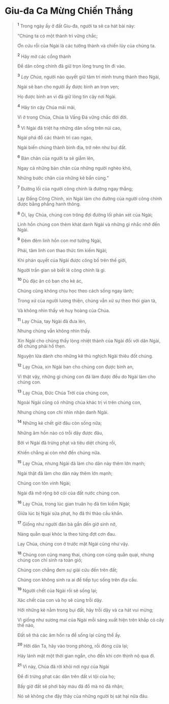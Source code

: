 # Giu-đa Ca Mừng Chiến Thắng

> <sup><b>1</b></sup> Trong ngày ấy ở đất Giu-đa, người ta sẽ ca hát bài này:
>
> “Chúng ta có một thành trì vững chắc;
> 
> Ơn cứu rỗi của Ngài là các tường thành và chiến lũy của chúng ta.
> 
> <sup><b>2</b></sup> Hãy mở các cổng thành
> 
> Ðể dân công chính đã giữ trọn lòng trung tín đi vào.
> 
> <sup><b>3</b></sup> *Lạy Chúa*, người nào quyết giữ tâm trí mình trung thành theo Ngài,
> 
> Ngài sẽ ban cho người ấy được bình an trọn vẹn;
> 
> Họ được bình an vì đã giữ lòng tin cậy nơi Ngài.
> 
> <sup><b>4</b></sup> Hãy tin cậy Chúa mãi mãi,
> 
> Vì ở trong Chúa, Chúa là Vầng Ðá vững chắc đời đời.
> 
> <sup><b>5</b></sup> Vì Ngài đã triệt hạ những dân sống trên núi cao,
> 
> Ngài phá đổ các thành trì cao ngạo,
> 
> Ngài biến chúng thành bình địa, trở nên như bụi đất.
> 
> <sup><b>6</b></sup> Bàn chân của người ta sẽ giẫm lên,
> 
> Ngay cả những bàn chân của những người nghèo khó,
> 
> Những bước chân của những kẻ bần cùng.”
>
> <sup><b>7</b></sup> Ðường lối của người công chính là đường ngay thẳng;
> 
> Lạy Ðấng Công Chính, xin Ngài làm cho đường của người công chính được bằng phẳng hanh thông.
> 
> <sup><b>8</b></sup> Ôi, lạy Chúa, chúng con trông đợi đường lối phán xét của Ngài;
> 
> Linh hồn chúng con thèm khát danh Ngài và những gì nhắc nhở đến Ngài.
> 
> <sup><b>9</b></sup> Ðêm đêm linh hồn con mơ tưởng Ngài,
> 
> Phải, tâm linh con thao thức tìm kiếm Ngài;
> 
> Khi phán quyết của Ngài được công bố trên thế giới,
> 
> Người trần gian sẽ biết lẽ công chính là gì.
>
> <sup><b>10</b></sup> Dù đặc ân có ban cho kẻ ác,
> 
> Chúng cũng không chịu học theo cách sống ngay lành;
> 
> Trong xứ của người lương thiện, chúng vẫn xử sự theo thói gian tà,
> 
> Và không nhìn thấy vẻ huy hoàng của Chúa.
>
> <sup><b>11</b></sup> Lạy Chúa, tay Ngài đã đưa lên,
> 
> Nhưng chúng vẫn không nhìn thấy.
> 
> Xin Ngài cho chúng thấy lòng nhiệt thành của Ngài đối với dân Ngài, để chúng phải hổ thẹn.
> 
> Nguyện lửa dành cho những kẻ thù nghịch Ngài thiêu đốt chúng.
>
> <sup><b>12</b></sup> Lạy Chúa, xin Ngài ban cho chúng con được bình an,
> 
> Vì thật vậy, những gì chúng con đã làm được đều do Ngài làm cho chúng con.
> 
> <sup><b>13</b></sup> Lạy Chúa, Ðức Chúa Trời của chúng con,
> 
> Ngoài Ngài cũng có những chúa khác trị vì trên chúng con,
> 
> Nhưng chúng con chỉ nhìn nhận danh Ngài.
> 
> <sup><b>14</b></sup> Những kẻ chết giờ đâu còn sống nữa;
> 
> Những âm hồn nào có trỗi dậy được đâu,
> 
> Bởi vì Ngài đã trừng phạt và tiêu diệt chúng rồi,
> 
> Khiến chẳng ai còn nhớ đến chúng nữa.
> 
> <sup><b>15</b></sup> Lạy Chúa, nhưng Ngài đã làm cho dân này thêm lớn mạnh;
> 
> Ngài thật đã làm cho dân này thêm lớn mạnh;
> 
> Chúng con tôn vinh Ngài;
> 
> Ngài đã mở rộng bờ cõi của đất nước chúng con.
>
> <sup><b>16</b></sup> Lạy Chúa, trong lúc gian truân họ đã tìm kiếm Ngài;
> 
> Giữa lúc bị Ngài sửa phạt, họ đã thì thào cầu khẩn.
> 
> <sup><b>17</b></sup> Giống như người đàn bà gần đến giờ sinh nở,
> 
> Nàng quằn quại khóc la theo từng đợt cơn đau.
> 
> Lạy Chúa, chúng con ở trước mặt Ngài cũng như vậy.
> 
> <sup><b>18</b></sup> Chúng con cũng mang thai, chúng con cũng quằn quại, nhưng chúng con chỉ sinh ra toàn gió;
> 
> Chúng con chẳng đem sự giải cứu đến trên đất;
> 
> Chúng con không sinh ra ai để tiếp tục sống trên địa cầu.
>
> <sup><b>19</b></sup> Người chết của Ngài rồi sẽ sống lại;
> 
> Xác chết của con và họ sẽ cùng trỗi dậy.
> 
> Hỡi những kẻ nằm trong bụi đất, hãy trỗi dậy và ca hát vui mừng;
> 
> Vì giống như sương mai của Ngài mỗi sáng xuất hiện trên khắp cỏ cây thế nào,
> 
> Ðất sẽ thả các âm hồn ra để sống lại cũng thể ấy.
>
> <sup><b>20</b></sup> Hỡi dân Ta, hãy vào trong phòng, rồi đóng cửa lại;
> 
> Hãy lánh mặt một thời gian ngắn, cho đến khi cơn thịnh nộ qua đi.
> 
> <sup><b>21</b></sup> Vì này, Chúa đã rời khỏi nơi ngự của Ngài
> 
> Ðể đi trừng phạt các dân trên đất vì tội của họ;
> 
> Bấy giờ đất sẽ phơi bày máu đã đổ mà nó đã nhận;
> 
> Nó sẽ không che đậy thây của những người bị sát hại nữa đâu.